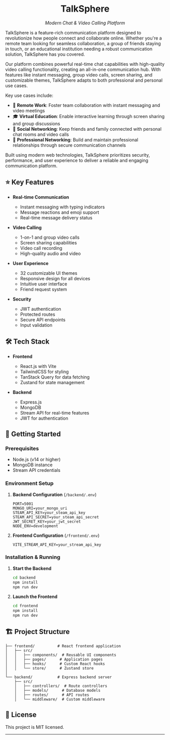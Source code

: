 <div align="center">
  <h1>TalkSphere</h1>
  <p><em>Modern Chat & Video Calling Platform</em></p>
</div>

TalkSphere is a feature-rich communication platform designed to revolutionize how people connect and collaborate online. Whether you're a remote team looking for seamless collaboration, a group of friends staying in touch, or an educational institution needing a robust communication solution, TalkSphere has you covered.

Our platform combines powerful real-time chat capabilities with high-quality video calling functionality, creating an all-in-one communication hub. With features like instant messaging, group video calls, screen sharing, and customizable themes, TalkSphere adapts to both professional and personal use cases.

Key use cases include:

- 💼 **Remote Work**: Foster team collaboration with instant messaging and video meetings
- 🎓 **Virtual Education**: Enable interactive learning through screen sharing and group discussions
- 👥 **Social Networking**: Keep friends and family connected with personal chat rooms and video calls
- 🤝 **Professional Networking**: Build and maintain professional relationships through secure communication channels

Built using modern web technologies, TalkSphere prioritizes security, performance, and user experience to deliver a reliable and engaging communication platform.

## ⭐ Key Features

- **Real-time Communication**

  - Instant messaging with typing indicators
  - Message reactions and emoji support
  - Real-time message delivery status

- **Video Calling**

  - 1-on-1 and group video calls
  - Screen sharing capabilities
  - Video call recording
  - High-quality audio and video

- **User Experience**

  - 32 customizable UI themes
  - Responsive design for all devices
  - Intuitive user interface
  - Friend request system

- **Security**
  - JWT authentication
  - Protected routes
  - Secure API endpoints
  - Input validation

## 🛠️ Tech Stack

- **Frontend**

  - React.js with Vite
  - TailwindCSS for styling
  - TanStack Query for data fetching
  - Zustand for state management

- **Backend**
  - Express.js
  - MongoDB
  - Stream API for real-time features
  - JWT for authentication

## 🚀 Getting Started

### Prerequisites

- Node.js (v14 or higher)
- MongoDB instance
- Stream API credentials

### Environment Setup

1. **Backend Configuration** (`/backend/.env`)

   ```env
   PORT=5001
   MONGO_URI=your_mongo_uri
   STEAM_API_KEY=your_steam_api_key
   STEAM_API_SECRET=your_steam_api_secret
   JWT_SECRET_KEY=your_jwt_secret
   NODE_ENV=development
   ```

2. **Frontend Configuration** (`/frontend/.env`)
   ```env
   VITE_STREAM_API_KEY=your_stream_api_key
   ```

### Installation & Running

1. **Start the Backend**

   ```bash
   cd backend
   npm install
   npm run dev
   ```

2. **Launch the Frontend**
   ```bash
   cd frontend
   npm install
   npm run dev
   ```

## 🏗️ Project Structure

```
├── frontend/          # React frontend application
│   ├── src/
│   │   ├── components/  # Reusable UI components
│   │   ├── pages/      # Application pages
│   │   ├── hooks/      # Custom React hooks
│   │   └── store/      # Zustand store
│
└── backend/           # Express backend server
    ├── src/
    │   ├── controllers/  # Route controllers
    │   ├── models/      # Database models
    │   ├── routes/      # API routes
    │   └── middleware/  # Custom middleware
```

## 📝 License

This project is MIT licensed.

---
